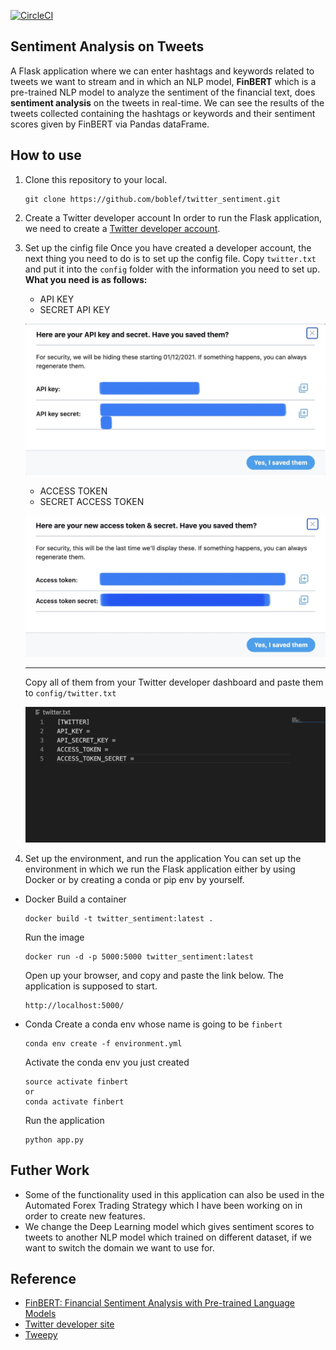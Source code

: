 [![CircleCI](https://circleci.com/gh/boblef/twitter_sentiment.svg?style=svg)](https://app.circleci.com/pipelines/github/boblef/twitter_sentiment)

## Sentiment Analysis on Tweets

A Flask application where we can enter hashtags and keywords related to tweets we want to stream and in which an NLP model, <strong>FinBERT</strong> which is a pre-trained NLP model to analyze the sentiment of the financial text, does <strong>sentiment analysis</strong> on the tweets in real-time.
We can see the results of the tweets collected containing the hashtags or keywords and their sentiment scores given by FinBERT via Pandas dataFrame.

## How to use

1. Clone this repository to your local.
   ```
   git clone https://github.com/boblef/twitter_sentiment.git
   ```
2. Create a Twitter developer account
   In order to run the Flask application, we need to create a [Twitter developer account](https://developer.twitter.com/en/apply-for-access).
   <br>
3. Set up the cinfig file
   Once you have created a developer account, the next thing you need to do is to set up the config file.
   Copy `twitter.txt` and put it into the `config` folder with the information you need to set up.
   <strong>What you need is as follows:</strong>

   - API KEY
   - SECRET API KEY

   ![APIKEYS](/images/APIKEY_screenshot.JPG)

   - ACCESS TOKEN
   - SECRET ACCESS TOKEN

   ![TOKENS](/images/TOKEN_screenshot.JPG)

    <hr>

   Copy all of them from your Twitter developer dashboard and paste them to `config/twitter.txt`

   ![Twitter_config](/images/twitter_config.png)
   <br>

4. Set up the environment, and run the application
   You can set up the environment in which we run the Flask application either by using Docker or by creating a conda or pip env by yourself.

- Docker
  Build a container
  ```
  docker build -t twitter_sentiment:latest .
  ```
  Run the image
  ```
  docker run -d -p 5000:5000 twitter_sentiment:latest
  ```
  Open up your browser, and copy and paste the link below. The application is supposed to start.
  ```
  http://localhost:5000/
  ```
- Conda
  Create a conda env whose name is going to be `finbert`
  ```
  conda env create -f environment.yml
  ```
  Activate the conda env you just created
  ```
  source activate finbert
  or
  conda activate finbert
  ```
  Run the application
  ```
  python app.py
  ```

## Futher Work

- Some of the functionality used in this application can also be used in the Automated Forex Trading Strategy which I have been working on in order to create new features.
- We change the Deep Learning model which gives sentiment scores to tweets to another NLP model which trained on different dataset, if we want to switch the domain we want to use for.

## Reference

- [FinBERT: Financial Sentiment Analysis with Pre-trained Language Models](https://arxiv.org/pdf/1908.10063.pdf)
- [Twitter developer site](https://developer.twitter.com/en/apply-for-access)
- [Tweepy](http://docs.tweepy.org/en/latest/)
